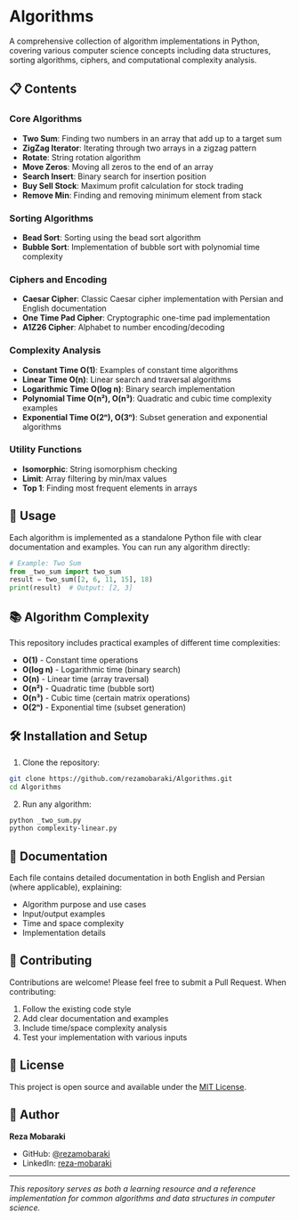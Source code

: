 # Algorithms

A comprehensive collection of algorithm implementations in Python, covering various computer science concepts including data structures, sorting algorithms, ciphers, and computational complexity analysis.

## 📋 Contents

### Core Algorithms
- **Two Sum**: Finding two numbers in an array that add up to a target sum
- **ZigZag Iterator**: Iterating through two arrays in a zigzag pattern
- **Rotate**: String rotation algorithm
- **Move Zeros**: Moving all zeros to the end of an array
- **Search Insert**: Binary search for insertion position
- **Buy Sell Stock**: Maximum profit calculation for stock trading
- **Remove Min**: Finding and removing minimum element from stack

### Sorting Algorithms
- **Bead Sort**: Sorting using the bead sort algorithm
- **Bubble Sort**: Implementation of bubble sort with polynomial time complexity

### Ciphers and Encoding
- **Caesar Cipher**: Classic Caesar cipher implementation with Persian and English documentation
- **One Time Pad Cipher**: Cryptographic one-time pad implementation
- **A1Z26 Cipher**: Alphabet to number encoding/decoding

### Complexity Analysis
- **Constant Time O(1)**: Examples of constant time algorithms
- **Linear Time O(n)**: Linear search and traversal algorithms
- **Logarithmic Time O(log n)**: Binary search implementation
- **Polynomial Time O(n²), O(n³)**: Quadratic and cubic time complexity examples
- **Exponential Time O(2ⁿ), O(3ⁿ)**: Subset generation and exponential algorithms

### Utility Functions
- **Isomorphic**: String isomorphism checking
- **Limit**: Array filtering by min/max values
- **Top 1**: Finding most frequent elements in arrays

## 🚀 Usage

Each algorithm is implemented as a standalone Python file with clear documentation and examples. You can run any algorithm directly:

```python
# Example: Two Sum
from _two_sum import two_sum
result = two_sum([2, 6, 11, 15], 18)
print(result)  # Output: [2, 3]
```

## 📚 Algorithm Complexity

This repository includes practical examples of different time complexities:

- **O(1)** - Constant time operations
- **O(log n)** - Logarithmic time (binary search)
- **O(n)** - Linear time (array traversal)
- **O(n²)** - Quadratic time (bubble sort)
- **O(n³)** - Cubic time (certain matrix operations)
- **O(2ⁿ)** - Exponential time (subset generation)

## 🛠 Installation and Setup

1. Clone the repository:
```bash
git clone https://github.com/rezamobaraki/Algorithms.git
cd Algorithms
```

2. Run any algorithm:
```bash
python _two_sum.py
python complexity-linear.py
```

## 📖 Documentation

Each file contains detailed documentation in both English and Persian (where applicable), explaining:
- Algorithm purpose and use cases
- Input/output examples
- Time and space complexity
- Implementation details

## 🤝 Contributing

Contributions are welcome! Please feel free to submit a Pull Request. When contributing:

1. Follow the existing code style
2. Add clear documentation and examples
3. Include time/space complexity analysis
4. Test your implementation with various inputs

## 📄 License

This project is open source and available under the [MIT License](LICENSE).

## 👤 Author

**Reza Mobaraki**
- GitHub: [@rezamobaraki](https://github.com/rezamobaraki)
- LinkedIn: [reza-mobaraki](https://linkedin.com/in/reza-mobaraki)

---

*This repository serves as both a learning resource and a reference implementation for common algorithms and data structures in computer science.*
